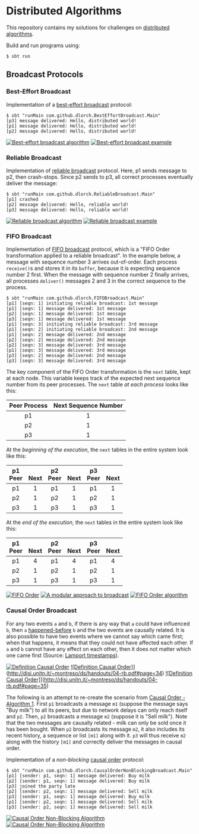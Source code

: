 Distributed Algorithms
======================

This repository contains my solutions for challenges on [distributed algorithms].

Build and run programs using:

```
$ sbt run
```

Broadcast Protocols
-------------------

### Best-Effort Broadcast

Implementation of a [best-effort broadcast] protocol:

```
$ sbt "runMain com.github.dlorch.BestEffortBroadcast.Main"
[p3] message delivered: Hello, distributed world!
[p1] message delivered: Hello, distributed world!
[p2] message delivered: Hello, distributed world!
```

[![Best-effort broadcast algorithm](https://raw.githubusercontent.com/dlorch/reverse-linked-list/master/distributed-algorithms/images/04-rb-10.png)](http://disi.unitn.it/~montreso/ds/handouts/04-rb.pdf#page=11)
[![Best-effort broadcast example](https://raw.githubusercontent.com/dlorch/reverse-linked-list/master/distributed-algorithms/images/04-rb-12.png)](http://disi.unitn.it/~montreso/ds/handouts/04-rb.pdf#page=13)

### Reliable Broadcast

Implementation of [reliable broadcast] protocol. Here, p1 sends message to p2, then
crash-stops. Since p2 sends to p3, all correct processes eventually deliver the message:

```
$ sbt "runMain com.github.dlorch.ReliableBroadcast.Main"
[p1] crashed
[p2] message delivered: Hello, reliable world!
[p3] message delivered: Hello, reliable world!
```

[![Reliable broadcast algorithm](https://raw.githubusercontent.com/dlorch/reverse-linked-list/master/distributed-algorithms/images/04-rb-22.png)](http://disi.unitn.it/~montreso/ds/handouts/04-rb.pdf#page=23)
[![Reliable broadcast example](https://raw.githubusercontent.com/dlorch/reverse-linked-list/master/distributed-algorithms/images/04-rb-23.png)](http://disi.unitn.it/~montreso/ds/handouts/04-rb.pdf#page=24)

### FIFO Broadcast

Implementation of [FIFO broadcast] protocol, which is a "FIFO Order transformation applied to a
reliable broadcast". In the example below, a message with sequence number 3 arrives out-of-order.
Each process `receive()`s and stores it in its `buffer`, because it is expecting sequence number
2 first. When the message with sequence number 2 finally arrives, all processes `deliver()`
messages 2 and 3 in the correct sequence to the process.

```
$ sbt "runMain com.github.dlorch.FIFOBroadcast.Main"
[p1] [seqn: 1] initiating reliable broadcast: 1st message
[p1] [seqn: 1] message delivered: 1st message
[p2] [seqn: 1] message delivered: 1st message
[p3] [seqn: 1] message delivered: 1st message
[p1] [seqn: 3] initiating reliable broadcast: 3rd message
[p1] [seqn: 2] initiating reliable broadcast: 2nd message
[p1] [seqn: 2] message delivered: 2nd message
[p2] [seqn: 2] message delivered: 2nd message
[p2] [seqn: 3] message delivered: 3rd message
[p1] [seqn: 3] message delivered: 3rd message
[p3] [seqn: 2] message delivered: 2nd message
[p3] [seqn: 3] message delivered: 3rd message
```

The key component of the FIFO Order transformation is the `next` table, kept at each node. This
variable keeps track of the expected next sequence number from its peer processes. The `next`
table *at each process* looks like this:

| Peer Process | Next Sequence Number
| :----------: | :------------------:
| p1           | 1
| p2           | 1
| p3           | 1

At the *beginning of the execution*, the `next` tables in the entire system look like this:

| p1<br>Peer | <br>Next | p2<br>Peer | <br>Next | p3<br>Peer | <br>Next
| :--------: | :------: | :--------: | :------: | :--------: | :--------:
| p1 | 1 | p1 | 1 | p1 | 1
| p2 | 1 | p2 | 1 | p2 | 1
| p3 | 1 | p3 | 1 | p3 | 1

At the *end of the execution*, the `next` tables in the entire system look like this:

| p1<br>Peer | <br>Next | p2<br>Peer | <br>Next | p3<br>Peer | <br>Next
| :--------: | :------: | :--------: | :------: | :--------: | :--------:
| p1 | 4 | p1 | 4 | p1 | 4
| p2 | 1 | p2 | 1 | p2 | 1
| p3 | 1 | p3 | 1 | p3 | 1

[![FIFO Order](https://raw.githubusercontent.com/dlorch/reverse-linked-list/master/distributed-algorithms/images/04-rb-31.png)](http://disi.unitn.it/~montreso/ds/handouts/04-rb.pdf#page=32)
[![A modular approach to broadcast](https://raw.githubusercontent.com/dlorch/reverse-linked-list/master/distributed-algorithms/images/04-rb-39.png)](http://disi.unitn.it/~montreso/ds/handouts/04-rb.pdf#page=40)
[![FIFO Order algorithm](https://raw.githubusercontent.com/dlorch/reverse-linked-list/master/distributed-algorithms/images/04-rb-44.png)](http://disi.unitn.it/~montreso/ds/handouts/04-rb.pdf#page=45)

### Causal Order Broadcast

For any two events `a` and `b`, if there is any way that `a` could have influenced `b`, then
`a` [happened-before] `b` and the two events are causally related. It is also possible to
have two events where we cannot say which came first; when that happens, it means that they
could not have affected each other. If `a` and `b` cannot have any effect on each other,
then it does not matter which one came first (Source: [Lamport timestamps]).

[![Definition Causal Order](https://raw.githubusercontent.com/dlorch/reverse-linked-list/master/distributed-algorithms/images/04-rb-32.png)](http://disi.unitn.it/~montreso/ds/handouts/04-rb.pdf#page=33)
[![Definition Causal Order]](https://raw.githubusercontent.com/dlorch/reverse-linked-list/master/distributed-algorithms/images/04-rb-33.png)](http://disi.unitn.it/~montreso/ds/handouts/04-rb.pdf#page=34)
[![Definition Causal Order]](https://raw.githubusercontent.com/dlorch/reverse-linked-list/master/distributed-algorithms/images/04-rb-34.png)](http://disi.unitn.it/~montreso/ds/handouts/04-rb.pdf#page=35)

The following is an attempt to re-create the scenario from [Causal Order - Algorithm 1](https://raw.githubusercontent.com/dlorch/reverse-linked-list/master/distributed-algorithms/images/04-rb-49.png).
First `p1` broadcasts a message `m1` (suppose the message says "Buy milk") to all its peers, but due
to network delays can only reach itself and `p2`. Then, `p2` broadcasts a message `m2` (suppose it
is "Sell milk"). Note that the two messages are causally related - milk can only be sold once it
has been bought. When `p2` broadcasts its message `m2`, it also includes its recent history, a
sequence or list `[m1]` along with it. `p3` will thus receive `m2` along with the history `[m1]`
and correctly deliver the messages in causal order.

Implementation of a *non-blocking* [causal order] protocol:

```
$ sbt "runMain com.github.dlorch.CausalOrderNonBlockingBroadcast.Main"
[p1] [sender: p1, seqn: 1] message delivered: Buy milk
[p2] [sender: p1, seqn: 1] message delivered: Buy milk
[p3] joined the party late
[p2] [sender: p2, seqn: 1] message delivered: Sell milk
[p3] [sender: p1, seqn: 1] message delivered: Buy milk
[p1] [sender: p2, seqn: 1] message delivered: Sell milk
[p3] [sender: p2, seqn: 1] message delivered: Sell milk
```

[![Causal Order Non-Blocking Algorithm](https://raw.githubusercontent.com/dlorch/reverse-linked-list/master/distributed-algorithms/images/04-rb-48.png)](http://disi.unitn.it/~montreso/ds/handouts/04-rb.pdf#page=49)
[![Causal Order Non-Blocking Algorithm](https://raw.githubusercontent.com/dlorch/reverse-linked-list/master/distributed-algorithms/images/04-rb-49.png)](http://disi.unitn.it/~montreso/ds/handouts/04-rb.pdf#page=50)

[distributed algorithms]: https://en.wikipedia.org/wiki/Distributed_algorithm
[best-effort broadcast]: http://disi.unitn.it/~montreso/ds/handouts/04-rb.pdf
[reliable broadcast]: http://disi.unitn.it/~montreso/ds/handouts/04-rb.pdf
[FIFO broadcast]: http://disi.unitn.it/~montreso/ds/handouts/04-rb.pdf
[causal order]: http://disi.unitn.it/~montreso/ds/handouts/04-rb.pdf
[Lamport timestamps]: https://en.wikipedia.org/wiki/Lamport_timestamps
[happened-before]: https://en.wikipedia.org/wiki/Happened-before